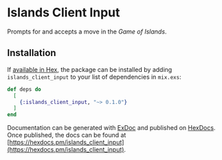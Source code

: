 # Islands Client Input

Prompts for and accepts a move in the _Game of Islands_.

## Installation

If [available in Hex](https://hex.pm/docs/publish), the package can be installed
by adding `islands_client_input` to your list of dependencies in `mix.exs`:

```elixir
def deps do
  [
    {:islands_client_input, "~> 0.1.0"}
  ]
end
```

Documentation can be generated with [ExDoc](https://github.com/elixir-lang/ex_doc)
and published on [HexDocs](https://hexdocs.pm). Once published, the docs can
be found at [https://hexdocs.pm/islands_client_input](https://hexdocs.pm/islands_client_input).

